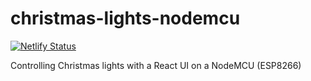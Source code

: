 # christmas-lights-nodemcu
[![Netlify Status](https://api.netlify.com/api/v1/badges/b7258c38-2c97-4e05-ad1c-7ab3f990a0fc/deploy-status)](https://app.netlify.com/sites/admiring-wiles-cd195e/deploys)

Controlling Christmas lights with a React UI on a NodeMCU (ESP8266)

